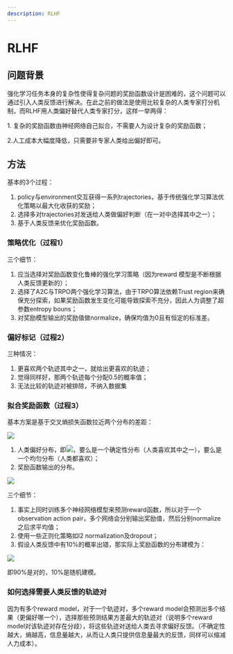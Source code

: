 ```yaml
---
description: RLHF
---
```


# RLHF

## 问题背景 <a href="#hp1av" id="hp1av"></a>

强化学习任务本身的复杂性使得复杂问题的奖励函数设计是困难的，这个问题可以通过引入人类反馈进行解决。在此之前的做法是使用比较复杂的人类专家打分机制，而RLHF用人类偏好替代人类专家打分，这样一举两得：

1\. 复杂的奖励函数由神经网络自己拟合，不需要人为设计复杂的奖励函数；

2.人工成本大幅度降低，只需要非专家人类给出偏好即可。

## 方法 <a href="#x2uoq" id="x2uoq"></a>

基本的3个过程：

1. policy与environment交互获得一系列trajectories，基于传统强化学习算法优化策略以最大化收获的奖励；
2. 选择多对trajectories对发送给人类做偏好判断（在一对中选择其中之一）；
3. 基于人类反馈来优化奖励函数。

### 策略优化（过程1） <a href="#k1p5s" id="k1p5s"></a>

三个细节：

1. 应当选择对奖励函数变化鲁棒的强化学习策略（因为reward 模型是不断根据人类反馈更新的）；
2. 选择了A2C与TRPO两个强化学习算法，由于TRPO算法依赖Trust region来确保充分探索，如果奖励函数发生变化可能导致探索不充分，因此人为调整了超参数entropy bouns；
3. 对奖励模型输出的奖励值做normalize，确保均值为0且有恒定的标准差。

### 偏好标记（过程2） <a href="#mip7q" id="mip7q"></a>

三种情况：

1. 更喜欢两个轨迹其中之一，就给出更喜欢的轨迹；
2. 觉得同样好，那两个轨迹每个分配0.5的概率值；
3. 无法比较的轨迹对被排除，不纳入数据集

### 拟合奖励函数（过程3） <a href="#freeq" id="freeq"></a>

基本方案是基于交叉熵损失函数拉近两个分布的差距：

![](https://intranetproxy.alipay.com/skylark/lark/0/2024/png/148456571/1722479319426-ab7fb6e2-7812-4196-9c44-f826debd6eb5.png)

1. 人类偏好分布，即![](https://intranetproxy.alipay.com/skylark/lark/\_\_latex/f029d4f2ee692935f497b27ff4fae847.svg)，要么是一个确定性分布（人类喜欢其中之一），要么是一个均匀分布（人类都喜欢）；
2. 奖励函数输出的分布。

![](https://intranetproxy.alipay.com/skylark/lark/0/2024/png/148456571/1722479656462-5effa012-6402-4749-9653-ab2228e146b5.png)

三个细节：

1. 事实上同时训练多个神经网络模型来预测reward函数，所以对于一个observation action pair，多个网络会分别输出奖励值，然后分别normalize之后求平均值；
2. 使用一些正则化策略如l2 normalization及dropout；
3. 假设人类反馈中有10%的概率出错，那实际上奖励函数的分布建模为：

![](https://intranetproxy.alipay.com/skylark/lark/\_\_latex/74244d7508e557793fa66922a1e77bd6.svg)

即90%是对的，10%是随机建模。

### 如何选择需要人类反馈的轨迹对 <a href="#cmdgo" id="cmdgo"></a>

因为有多个reward model，对于一个轨迹对，多个reward model会预测出多个结果（更偏好哪一个），选择那些预测结果方差最大的轨迹对（说明多个reward model对该轨迹对存在分歧），将这些轨迹对送给人类去寻求偏好反馈。（不确定性越大，熵越高，信息量越大，从而让人类只提供信息量最大的反馈，同样可以缩减人力成本）。
